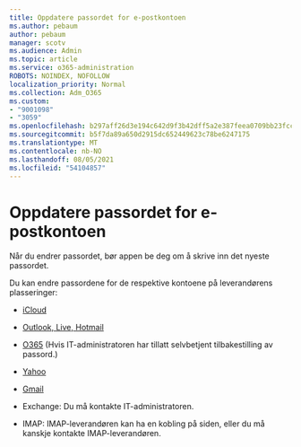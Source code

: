 ```yaml
---
title: Oppdatere passordet for e-postkontoen
ms.author: pebaum
author: pebaum
manager: scotv
ms.audience: Admin
ms.topic: article
ms.service: o365-administration
ROBOTS: NOINDEX, NOFOLLOW
localization_priority: Normal
ms.collection: Adm_O365
ms.custom:
- "9001098"
- "3059"
ms.openlocfilehash: b297aff26d3e194c642d9f3b42dff5a2e387feea0709bb23fcc8182360453307
ms.sourcegitcommit: b5f7da89a650d2915dc652449623c78be6247175
ms.translationtype: MT
ms.contentlocale: nb-NO
ms.lasthandoff: 08/05/2021
ms.locfileid: "54104857"
---
```

# <a name="updating-your-email-account-password"></a>Oppdatere passordet for e-postkontoen

Når du endrer passordet, bør appen be deg om å skrive inn det nyeste passordet.

Du kan endre passordene for de respektive kontoene på leverandørens plasseringer:

- [iCloud](https://support.apple.com/HT201487)

- [Outlook, Live, Hotmail](https://account.live.com/password/reset)

- [O365](https://passwordreset.microsoftonline.com) (Hvis IT-administratoren har tillatt selvbetjent tilbakestilling av passord.)

- [Yahoo](https://login.yahoo.com/account/challenge/username?done=https%3A%2F%2Fwww.yahoo.com%2F&authMechanism=secondary&chllngnm=base&sessionIndex=QQ--)

- [Gmail](https://support.google.com/mail/answer/41078?co=GENIE.Platform%3DDesktop&hl=en)

- Exchange: Du må kontakte IT-administratoren.

- IMAP: IMAP-leverandøren kan ha en kobling på siden, eller du må kanskje kontakte IMAP-leverandøren.